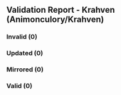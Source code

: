 ## Validation Report - Krahven (Animonculory/Krahven)


### Invalid (0)
### Updated (0)
### Mirrored (0)
### Valid (0)
